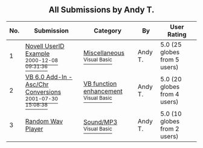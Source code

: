 ﻿<div align="center">

## All Submissions by Andy T\.

</div>

No.  | Submission | Category | By   | User Rating
---- | ---------- | -------- | ---- | -----------
1 | [Novell UserID Example<br /><sup>2000-12-08 09:31:36</sup>](https://github.com/Planet-Source-Code/andy-t-novell-userid-example__1-13430) | [Miscellaneous<br /><sup>Visual Basic</sup>](../ByCategory/miscellaneous__1-1.md) | Andy T\. | 5.0 (25 globes from 5 users)
2 | [VB 6\.0 Add\-In \- Asc/Chr Conversions<br /><sup>2001-07-30 15:08:38</sup>](https://github.com/Planet-Source-Code/andy-t-vb-6-0-add-in-asc-chr-conversions__1-25663) | [VB function enhancement<br /><sup>Visual Basic</sup>](../ByCategory/vb-function-enhancement__1-25.md) | Andy T\. | 5.0 (20 globes from 4 users)
3 | [Random Wav Player<br />](https://github.com/Planet-Source-Code/andy-t-random-wav-player__1-21074) | [Sound/MP3<br /><sup>Visual Basic</sup>](../ByCategory/sound-mp3__1-45.md) | Andy T\. | 5.0 (10 globes from 2 users)
